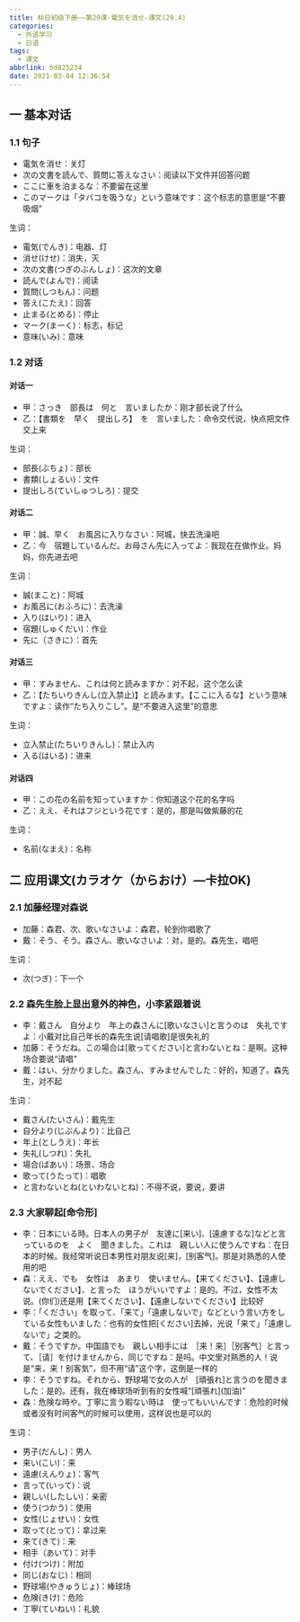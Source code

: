 ```yaml
---
title: 标日初级下册——第29课-電気を消せ-课文(29.4)
categories:
  - 外语学习
  - 日语
tags:
  - 课文
abbrlink: 5d825234
date: 2021-03-04 12:36:54
---
```

## 一 基本对话

### 1.1 句子

* 電気を消せ：关灯
* 次の文書を読んで、質問に答えなさい：阅读以下文件并回答问题
* ここに車を泊まるな：不要留在这里
* このマークは「タバコを吸うな」という意味です：这个标志的意思是“不要吸烟”

<!--more-->

生词：

* 電気(でんき)：电器、灯
* 消せ(けせ)：消失，灭
* 次の文書(つぎのぶんしょ)：这次的文章
* 読んで(よんで)：阅读
* 質問(しつもん)：问题
* 答え(こたえ)：回答
* 止まる(とめる)：停止
* マーク(まーく)：标志，标记
* 意味(いみ)：意味

### 1.2 对话

#### 对话一

* 甲：さっき　部長は　何と　言いましたか：刚才部长说了什么
* 乙：【書類を　早く　提出しろ】　を　言いました：命令交代说，快点把文件交上来

生词：

* 部長(ぶちょ)：部长
* 書類(しょるい)：文件
* 提出しろ(ていしゅつしろ)：提交

####  对话二

* 甲：誠、早く　お風呂に入りなさい：阿城，快去洗澡吧
* 乙：今　宿題しているんだ。お母さん先に入ってよ：我现在在做作业。妈妈，你先进去吧

生词：

* 誠(まこと)：阿城
* お風呂に(おふろに)：去洗澡
* 入り(はいり)：进入
* 宿題(しゅくだい)：作业
* 先に（さきに）：首先

####  对话三

* 甲：すみません、これは何と読みますか：对不起，这个怎么读
* 乙：【たちいりきんし(立入禁止)】と読みます。【ここに入るな】という意味ですよ：读作“たち入りこし”。是“不要进入这里”的意思

生词：

* 立入禁止(たちいりきんし)：禁止入内
* 入る(はいる)：进来

#### 对话四

* 甲：この花の名前を知っていますか：你知道这个花的名字吗
* 乙：ええ、それはフジという花です：是的，那是叫做紫藤的花

生词：

* 名前(なまえ)：名称

## 二 应用课文(カラオケ（からおけ）—卡拉OK)

### 2.1 加藤经理对森说

* 加藤：森君、次、歌いなさいよ：森君，轮到你唱歌了
* 戴：そう、そう。森さん、歌いなさいよ：对，是的。森先生，唱吧

生词：

* 次(つぎ)：下一个

### 2.2 森先生脸上显出意外的神色，小李紧跟着说

* 李：戴さん　自分より　年上の森さんに[歌いなさい]と言うのは　失礼ですよ：小戴对比自己年长的森先生说[请唱歌]是很失礼的
* 加藤：そうだね。この場合は[歌ってください]と言わないとね：是啊。这种场合要说“请唱”
* 戴：はい、分かりました。森さん、すみませんでした：好的，知道了。森先生，对不起

生词：

* 戴さん(たいさん)：戴先生
* 自分より(じぶんより)：比自己
* 年上(としうえ)：年长
* 失礼(しつれ)：失礼
* 場合(ばあい)：场景、场合
* 歌って(うたって)：唱歌
* と言わないとね(といわないとね)：不得不说，要说，要讲

### 2.3 大家聊起[命令形]

* 李：日本にいる時。日本人の男子が　友達に[来い]、[遠慮するな]などと言っているのを　よく　聞きました。これは　親しい人に使うんですね：在日本的时候。我经常听说日本男性对朋友说[来]，[别客气]。那是对熟悉的人使用的吧
* 森：ええ、でも　女性は　あまり　使いません。【来てください】、【遠慮しないでください】、と言った　ほうがいいですよ：是的。不过，女性不太说。(你们)还是用【来てください】、【遠慮しないでください】比较好
* 李：「ください」を取って、「来て」「遠慮しないで」などという言い方をしている女性もいました：也有的女性把[ください]去掉，光说「来て」「遠慮しないで」之类的。
* 戴：そうですか。中国語でも　親しい相手には　［来！来］［别客气］と言って、［请］を付けませんから、同じですね：是吗。中文里对熟悉的人！说是“来，来！别客気”，但不用“请”这个字，这倒是一样的
* 李：そうですね。それから、野球場で女の人が　[頑張れ]と言うのを聞きました：是的。还有，我在棒球场听到有的女性喊“[頑張れ]\(加油)”
* 森：危険な時や。丁寧に言う暇ない時は　使ってもいいんです：危险的时候或者没有时间客气的时候可以使用，这样说也是可以的

生词：

* 男子(だんし)：男人
* 来い(こい)：来
* 遠慮(えんりょ)：客气
* 言って(いって)：说
* 親しい(したしい)：亲密
* 使う(つかう)：使用
* 女性(じょせい)：女性
* 取って(とって)：拿过来
* 来て(きて)：来
* 相手（あいて)：对手
* 付け(つけ)：附加
* 同じ(おなじ)：相同
* 野球場(やきゅうじょ)：棒球场
* 危険(きけ)：危险
* 丁寧(ていねい)：礼貌